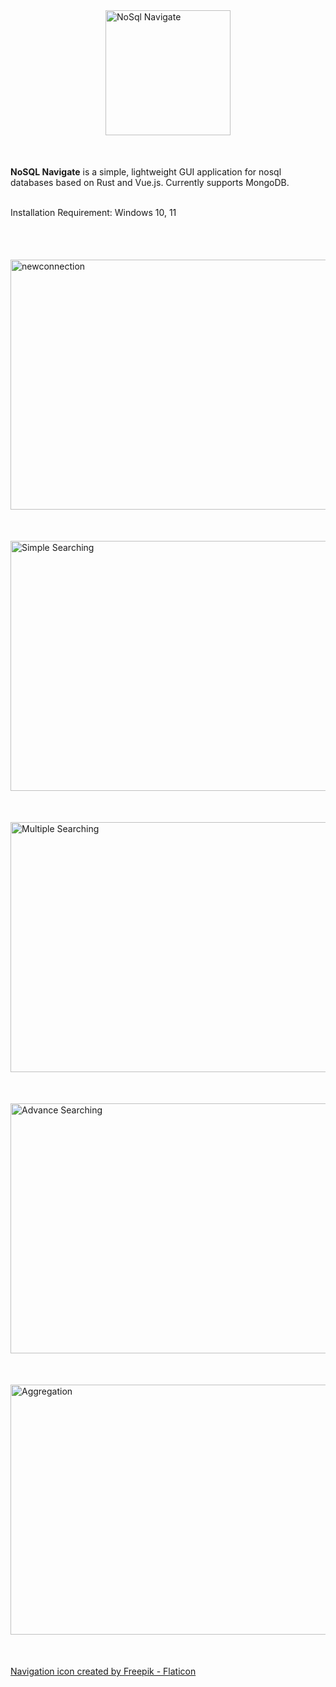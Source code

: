 <img src="https://i.ibb.co/kxsqcC2/navigation.png" alt="NoSql Navigate" style="height: 200px; width: 200px; display: block; margin-left: auto; margin-right: auto; margin-bottom: 50px">

**NoSQL Navigate** is a simple, lightweight GUI application for nosql databases based on Rust and Vue.js. Currently supports MongoDB. <br/> <br/>

Installation Requirement: Windows 10, 11 <br/> <br/>

<img src="https://i.ibb.co/PhP0Gxg/newconnection.png" alt="newconnection" alt="New Connection" style="height: 400px; width: 800px; display: block; margin-left: auto; margin-right: auto; margin-top: 50px; margin-bottom: 50px">

<img src="https://i.ibb.co/ncnJJF8/image.png" alt="Simple Searching" style="height: 400px; width: 800px; display: block; margin-left: auto; margin-right: auto; margin-top: 50px; margin-bottom: 50px">

<img src="https://i.ibb.co/fXBDVDM/image.png" alt="Multiple Searching" style="height: 400px; width: 800px; display: block; margin-left: auto; margin-right: auto; margin-top: 50px; margin-bottom: 50px">

<img src="https://i.ibb.co/mTbrpNG/image.png" alt="Advance Searching" style="height: 400px; width: 800px; display: block; margin-left: auto; margin-right: auto; margin-top: 50px; margin-bottom: 50px">

<img src="https://i.ibb.co/VW5jchy/image.png" alt="Aggregation" style="height: 400px; width: 800px; display: block; margin-left: auto; margin-right: auto; margin-top: 50px; margin-bottom: 50px">

<a href="https://www.flaticon.com/free-icons/navigation" title="navigation icons">Navigation icon created by Freepik - Flaticon</a>